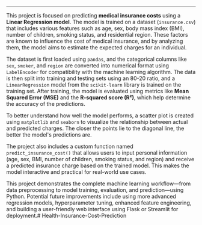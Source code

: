 ---

This project is focused on predicting **medical insurance costs** using a **Linear Regression model**. The model is trained on a dataset (`insurance.csv`) that includes various features such as age, sex, body mass index (BMI), number of children, smoking status, and residential region. These factors are known to influence the cost of medical insurance, and by analyzing them, the model aims to estimate the expected charges for an individual.

The dataset is first loaded using `pandas`, and the categorical columns like `sex`, `smoker`, and `region` are converted into numerical format using `LabelEncoder` for compatibility with the machine learning algorithm. The data is then split into training and testing sets using an 80-20 ratio, and a `LinearRegression` model from the `scikit-learn` library is trained on the training set. After training, the model is evaluated using metrics like **Mean Squared Error (MSE)** and the **R-squared score (R²)**, which help determine the accuracy of the predictions.

To better understand how well the model performs, a scatter plot is created using `matplotlib` and `seaborn` to visualize the relationship between actual and predicted charges. The closer the points lie to the diagonal line, the better the model's predictions are.

The project also includes a custom function named `predict_insurance_cost()` that allows users to input personal information (age, sex, BMI, number of children, smoking status, and region) and receive a predicted insurance charge based on the trained model. This makes the model interactive and practical for real-world use cases.

This project demonstrates the complete machine learning workflow—from data preprocessing to model training, evaluation, and prediction—using Python. Potential future improvements include using more advanced regression models, hyperparameter tuning, enhanced feature engineering, and building a user-friendly web interface using Flask or Streamlit for deployment.# Health-Insurance-Cost-Prediction
